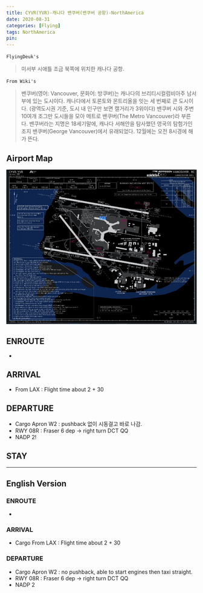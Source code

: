 ```yaml
---
title: CYVR(YVR)-캐나다 밴쿠버(밴쿠버 공항)-NorthAmerica
date: 2020-08-31
categories: [Flying]
tags: NorthAmerica
pin:
---
```

`FlyingDeuk's`
>미서부 시애틀 조금 북쪽에 위치한 캐나다 공항.

`From Wiki's`
>밴쿠버(영어: Vancouver, 문화어: 방쿠버)는 캐나다의 브리티시컬럼비아주 남서부에 있는 도시이다. 캐나다에서 토론토와 몬트리올을 잇는 세 번째로 큰 도시이다. (광역도시권 기준, 도시 내 인구만 보면 캘거리가 3위이다) 밴쿠버 시와 주변 10여개 조그만 도시들을 모아 메트로 밴쿠버(The Metro Vancouver)라 부른다. 밴쿠버라는 지명은 18세기말에, 캐나다 서해안을 탐사했던 영국의 탐험가인 조지 밴쿠버(George Vancouver)에서 유래되었다. 12월에는 오전 8시경에 해가 뜬다.

## Airport Map
![yvr](/img/flying/airport/yvr_ap.jpg)


## ENROUTE
-

## ARRIVAL
- From LAX : Flight time about 2 + 30

## DEPARTURE
- Cargo Apron W2 : pushback 없이 시동걸고 바로 나감.
- RWY 08R : Fraser 6 dep -> right turn DCT QQ  
- NADP 2!


## STAY


------
## English Version

### ENROUTE
-

### ARRIVAL
- Cargo From LAX : Flight time about 2 + 30

### DEPARTURE
- Cargo Apron W2 : no pushback, able to start engines then taxi straight.
- RWY 08R : Fraser 6 dep -> right turn DCT QQ  
- NADP 2
